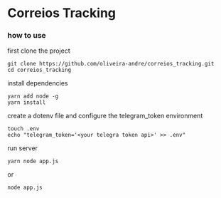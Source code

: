 # Correios Tracking

### how to use

first clone the project

```
git clone https://github.com/oliveira-andre/correios_tracking.git
cd correios_tracking
```

install dependencies

```
yarn add node -g
yarn install
```

create a dotenv file and configure the telegram_token environment

```
touch .env
echo "telegram_token='<your telegra token api>' >> .env"
```

run server

```
yarn node app.js
```

or

```
node app.js
```
